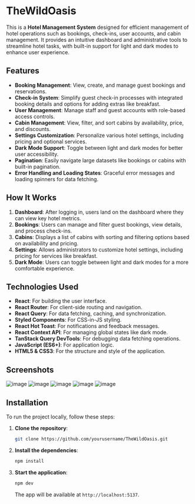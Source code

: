 # TheWildOasis

This is a **Hotel Management System**  designed for efficient management of hotel operations such as bookings, check-ins, user accounts, and cabin management. It provides an intuitive dashboard and administrative tools to streamline hotel tasks, with built-in support for light and dark modes to enhance user experience.

## Features

- **Booking Management**: View, create, and manage guest bookings and reservations.
- **Check-in System**: Simplify guest check-in processes with integrated booking details and options for adding extras like breakfast.
- **User Management**: Manage staff and guest accounts with role-based access controls.
- **Cabin Management**: View, filter, and sort cabins by availability, price, and discounts.
- **Settings Customization**: Personalize various hotel settings, including pricing and optional services.
- **Dark Mode Support**: Toggle between light and dark modes for better user accessibility.
- **Pagination**: Easily navigate large datasets like bookings or cabins with built-in pagination.
- **Error Handling and Loading States**: Graceful error messages and loading spinners for data fetching.

## How It Works

1. **Dashboard**: After logging in, users land on the dashboard where they can view key hotel metrics.
2. **Bookings**: Users can manage and filter guest bookings, view details, and process check-ins.
3. **Cabins**: Displays a list of cabins with sorting and filtering options based on availability and pricing.
4. **Settings**: Allows administrators to customize hotel settings, including pricing for services like breakfast.
5. **Dark Mode**: Users can toggle between light and dark modes for a more comfortable experience.

## Technologies Used

- **React**: For building the user interface.
- **React Router**: For client-side routing and navigation.
- **React Query**: For data fetching, caching, and synchronization.
- **Styled Components**: For CSS-in-JS styling.
- **React Hot Toast**: For notifications and feedback messages.
- **React Context API**: For managing global states like dark mode.
- **TanStack Query DevTools**: For debugging data fetching operations.
- **JavaScript (ES6+)**: For application logic.
- **HTML5 & CSS3**: For the structure and style of the application.

## Screenshots

![image](https://github.com/user-attachments/assets/f1ceafbe-05a8-4893-b573-348a84aace68)
![image](https://github.com/user-attachments/assets/3257c333-cc6e-449d-afb8-2e1146430f44)
![image](https://github.com/user-attachments/assets/f0685352-72fe-464c-9b35-bf7a15530714)
![image](https://github.com/user-attachments/assets/1c2b4371-1424-46fb-aef5-2c13f3ca67e2)
![image](https://github.com/user-attachments/assets/7c1e39f4-21fe-4e17-bd0c-f668b129b492)

## Installation

To run the project locally, follow these steps:

1. **Clone the repository**:
   ```bash
   git clone https://github.com/yourusername/TheWildOasis.git
   ```
2. **Install the dependencies**:
   ```bash
   npm install
   ```
3. **Start the application**:
   ```bash
   npm dev
   ```

   The app will be available at `http://localhost:5137`.
